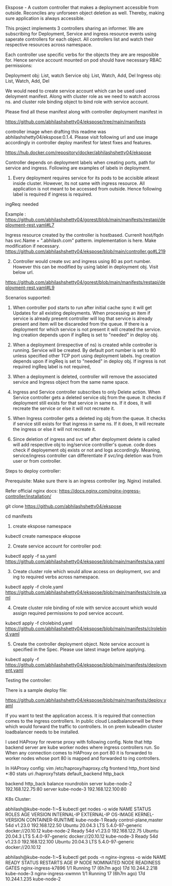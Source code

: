 Ekspose - A custom controller that makes a deployment accessible from outside. Reconciles any unforseen object deletion as well. Thereby, making sure application is always accessible.

This project implements 3 controllers sharing an informer. We are subscribing for Deployment, Service and ingress resource events using saperate controllers for each object. All controllers list and watch their respective resources across namespace.

Each controller use specific verbs for the objects they are are resposible for. Hence service account mounted on pod should have necessary RBAC permissions:

Deployment obj: List, watch
Service obj: List, Watch, Add, Del
Ingress obj: List, Watch, Add, Del

We would need to create service account which can be used used deloyment manifest. Along with cluster role as we need to watch accross ns. and cluster role binding object to bind role with service account.
 
Please find all these manifest along with controller deployment manifest in 

https://github.com/abhilashshetty04/ekspose/tree/main/manifests

controller image when drafting this readme was abhilashshetty04/ekspose:0.1.4. Please visit following url and use image accordingly in controller deploy manifest for latest fixes and features.

https://hub.docker.com/repository/docker/abhilashshetty04/ekspose

Controller depends on deployment labels when creating ports, path for service and ingress. Following are examples of labels in deployment.

1. Every deployment requires service for its pods to be accisible atleast inside cluster. However, its not same with ingress resource. All application is not meant to be accessed from outside. Hence following label is required if ingress is required.

ingReq: needed

Example :
https://github.com/abhilashshetty04/gorest/blob/main/manifests/restapi/deployment-rest.yaml#L7

Ingress resource created by the controller is hostbased. Currenlt host/fqdn has svc.Name + ".abhilash.com" patterm. implementation is here. Make modification if necessary.
https://github.com/abhilashshetty04/ekspose/blob/main/controller.go#L219

2. Controller would create svc and ingress using 80 as port number. However this can be modified by using lablel in deployment obj. Visit below url.

https://github.com/abhilashshetty04/gorest/blob/main/manifests/restapi/deployment-rest.yaml#L9

Scenarios supported:

1. When controller pod starts to run after initial cache sync it will get Updates for all existing deployments. When processing an item if service is already present controller will log that service is already present and item will be discareded from the queue. If there is a deployment for which service is not present it will created the service. Ing creation depends upon if ingReq is set to "needed" in deploy obj.

2. When a deployment (irrespective of ns) is created while controller is running. Service will be created. By default port number is set to 80 unless specified other TCP port using deployment labels.  Ing creation depends upon if ingReq is set to "needed" in deploy obj. If ingress is not required ingReq label is not required,

3. When a deployment is deleted, controller will remove the associated service and Ingress object from the same name space.

4. Ingress and Service controller subscribes to only Delete action. When Service controller gets a deleted service obj from the queue. It checks if deployment still exists for that service in same ns. If it does, It will recreate the service or else it will not recreate it.

5. When Ingress controller gets a deleted ing obj from the queue. It checks if service still exists for that ingress in same ns. If it does, It will recreate the ingress or else it will not recreate it.

6. Since deletion of ingress and svc wf after deployment delete is called will add respective obj to ing/service controlller's queue. code does check if deployement obj exists or not and logs accordingly. Meaning, service/ingress controller can differentiate if svc/ing deletion was from user or from controller.

Steps to deploy controller:

Prerequisite: Make sure there is an ingress controller (eg. Nginx) installed. 

Refer official nginx docs: https://docs.nginx.com/nginx-ingress-controller/installation/

git clone https://github.com/abhilashshetty04/ekspose

cd manifests

1. create ekspose namespace

kubectl create namespace ekspose

2. Create service account for controller pod:

kubectl apply -f sa.yaml
https://github.com/abhilashshetty04/ekspose/blob/main/manifests/sa.yaml

3. Create cluster role which would allow access on deployment, svc and ing to required verbs across namespace.

kubectl apply -f clrole.yaml
https://github.com/abhilashshetty04/ekspose/blob/main/manifests/clrole.yaml

4. Create cluster role binding of role with service account which would assign required permissions to pod service account.

kubectl apply -f clrolebind.yaml
https://github.com/abhilashshetty04/ekspose/blob/main/manifests/clrolebind.yaml

5. Create the controller deployment object. Note service account is specified in the Spec. Please use latest image before applying.

kubectl apply -f https://github.com/abhilashshetty04/ekspose/blob/main/manifests/deployment.yaml

Testing the controller:

There is a sample deploy file:

https://github.com/abhilashshetty04/ekspose/blob/main/manifests/deploy.yaml

If you want to test the application access. It is required that connection comes to the ingress controllers. In public cloud Loadbalancerwill be there which would forward the traffic to controllers. In on prem kubeadm cluster loadbalancer needs to be installed.

I used HAProxy for reverse proxy with following config. Note that http backend server are kube worker nodes where ingress controllers run. So When any  connection comes to HAProxy on port 80 it is forwarded to worker nodes whose port 80 is mapped and forwarded to ing controllers.

In HAProxy config: vim /etc/haproxy/haproxy.cfg
frontend http_front
        bind *:80
        stats uri /haproxy?stats
        default_backend http_back

backend http_back
        balance roundrobin
        server kube-node-2 192.168.122.75:80
        server kube-node-3 192.168.122.100:80

K8s Cluster:

abhilash@kube-node-1:~$ kubectl get nodes -o wide
NAME          STATUS   ROLES                  AGE   VERSION   INTERNAL-IP       EXTERNAL-IP   OS-IMAGE             KERNEL-VERSION     CONTAINER-RUNTIME
kube-node-1   Ready    control-plane,master   54d   v1.23.0   192.168.122.50    <none>        Ubuntu 20.04.3 LTS   5.4.0-97-generic   docker://20.10.12
kube-node-2   Ready    <none>                 54d   v1.23.0   192.168.122.75    <none>        Ubuntu 20.04.3 LTS   5.4.0-97-generic   docker://20.10.12
kube-node-3   Ready    <none>                 54d   v1.23.0   192.168.122.100   <none>        Ubuntu 20.04.3 LTS   5.4.0-97-generic   docker://20.10.12
  
abhilash@kube-node-1:~$ kubectl get pods -n nginx-ingress -o wide
NAME                  READY   STATUS    RESTARTS        AGE   IP             NODE          NOMINATED NODE   READINESS GATES
nginx-ingress-k7896   1/1     Running   17 (6h7m ago)   17d   10.244.2.218   kube-node-3   <none>           <none>
nginx-ingress-xwmnn   1/1     Running   17 (6h7m ago)   17d   10.244.1.235   kube-node-2   <none>           <none>












